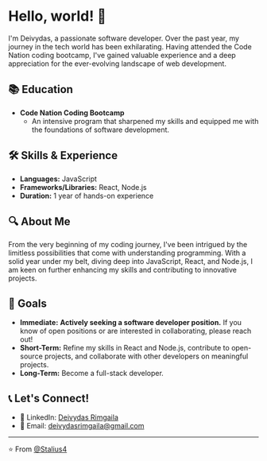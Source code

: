 # Hello, world! 👋

I'm Deivydas, a passionate software developer. Over the past year, my journey in the tech world has been exhilarating. Having attended the Code Nation coding bootcamp, I've gained valuable experience and a deep appreciation for the ever-evolving landscape of web development.

## 📚 Education

- **Code Nation Coding Bootcamp**
  - An intensive program that sharpened my skills and equipped me with the foundations of software development.

## 🛠️ Skills & Experience

- **Languages:** JavaScript
- **Frameworks/Libraries:** React, Node.js
- **Duration:** 1 year of hands-on experience

## 🔍 About Me

From the very beginning of my coding journey, I've been intrigued by the limitless possibilities that come with understanding programming. With a solid year under my belt, diving deep into JavaScript, React, and Node.js, I am keen on further enhancing my skills and contributing to innovative projects.

## 🎯 Goals
- **Immediate:** **Actively seeking a software developer position.** If you know of open positions or are interested in collaborating, please reach out!
- **Short-Term:** Refine my skills in React and Node.js, contribute to open-source projects, and collaborate with other developers on meaningful projects.
- **Long-Term:** Become a full-stack developer.

## 📞 Let's Connect!

- 💼 LinkedIn: [Deivydas Rimgaila](https://www.linkedin.com/in/deivydas-rimgaila-8aa787218/)
- 📧 Email: [deivydasrimgaila@gmail.com](mailto:deivydasrimgaila@gmail.com)

---

⭐️ From [@Stalius4](https://github.com/Stalius4)
